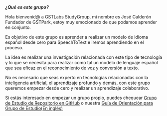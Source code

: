 ***¿Qué es este grupo?***

Hola bienvenid@ a GSTLabs StudyGroup, mi nombre es José Calderón Fundador de GSTPark, estoy muy emocionado de que podamos aprender en conjunto.

Es objetivo de este grupo es aprender a realizar un modelo de idioma español desde cero para SpeechToText e iremos aprendiendo en el proceso.

La idea es realizar una investigación relacionada con este tipo de tecnología y lo que se necesita para realizar como tal un modelo de lenguaje español que sea eficaz en el reconocimiento de voz y conversión a texto.

No es necesario que seas experto en tecnologías relacionadas con la inteligencia artificial, el aprendizaje profundo y demás, con este grupo queremos empezar desde cero y realizar un aprendizaje colaborativo.

Si estás interesado en empezar un grupo propio, puedes chequear <a href="https://github.com/mozillascience/studyGroup/blob/gh-pages/README-es.md">Grupo de Estudio de Repositorio en GitHub</a> o nuestra <a href="https://mozillascience.github.io/study-group-orientation/">Guía de Orientación para Grupo de Estudio(En inglés)<a>
